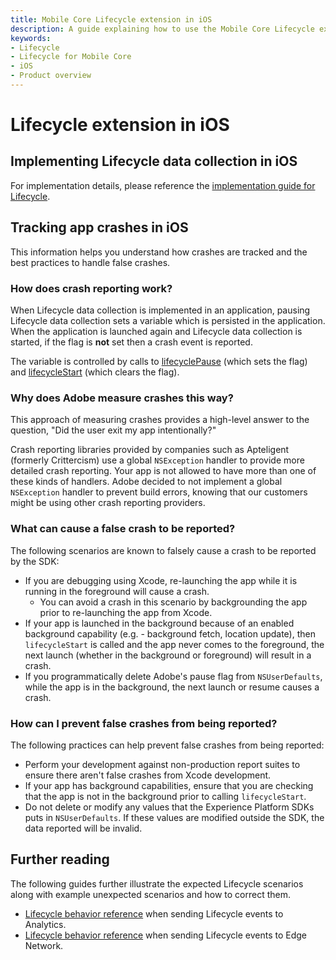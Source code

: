 ```yaml
---
title: Mobile Core Lifecycle extension in iOS
description: A guide explaining how to use the Mobile Core Lifecycle extension in iOS.
keywords:
- Lifecycle
- Lifecycle for Mobile Core
- iOS
- Product overview
---
```


# Lifecycle extension in iOS

## Implementing Lifecycle data collection in iOS

For implementation details, please reference the [implementation guide for Lifecycle](/src/pages/home/base/mobile-core/lifecycle/index.md).

## Tracking app crashes in iOS

This information helps you understand how crashes are tracked and the best practices to handle false crashes.

### How does crash reporting work?

When Lifecycle data collection is implemented in an application, pausing Lifecycle data collection sets a variable which is persisted in the application. When the application is launched again and Lifecycle data collection is started, if the flag is **not** set then a crash event is reported.

The variable is controlled by calls to [lifecyclePause](/src/pages/home/base/mobile-core/lifecycle/api-reference.md#lifecyclepause) (which sets the flag) and [lifecycleStart](/src/pages/home/base/mobile-core/lifecycle/api-reference.md#lifecyclestart) (which clears the flag).

### Why does Adobe measure crashes this way?

This approach of measuring crashes provides a high-level answer to the question, "Did the user exit my app intentionally?"

Crash reporting libraries provided by companies such as Apteligent (formerly Crittercism) use a global `NSException` handler to provide more detailed crash reporting. Your app is not allowed to have more than one of these kinds of handlers. Adobe decided to not implement a global `NSException` handler to prevent build errors, knowing that our customers might be using other crash reporting providers.

### What can cause a false crash to be reported?

The following scenarios are known to falsely cause a crash to be reported by the SDK:

* If you are debugging using Xcode, re-launching the app while it is running in the foreground will cause a crash.
  * You can avoid a crash in this scenario by backgrounding the app prior to re-launching the app from Xcode.
* If your app is launched in the background because of an enabled background capability (e.g. - background fetch, location update), then `lifecycleStart` is called and the app never comes to the foreground, the next launch (whether in the background or foreground) will result in a crash.
* If you programmatically delete Adobe's pause flag from `NSUserDefaults`, while the app is in the background, the next launch or resume causes a crash.

### How can I prevent false crashes from being reported?

The following practices can help prevent false crashes from being reported:

* Perform your development against non-production report suites to ensure there aren't false crashes from Xcode development.
* If your app has background capabilities, ensure that you are checking that the app is not in the background prior to calling `lifecycleStart`.
* Do not delete or modify any values that the Experience Platform SDKs puts in `NSUserDefaults`. If these values are modified outside the SDK, the data reported will be invalid.

## Further reading

The following guides further illustrate the expected Lifecycle scenarios along with example unexpected scenarios and how to correct them.

* [Lifecycle behavior reference](/src/pages/home/base/mobile-core/lifecycle/behavior-reference.md) when sending Lifecycle events to Analytics.
* [Lifecycle behavior reference](/src/pages/edge/lifecycle-for-edge-network/behavior-reference.md) when sending Lifecycle events to Edge Network.
